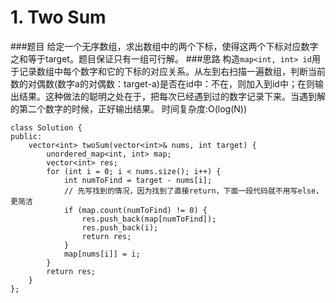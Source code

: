 # 1. Two Sum
###题目
给定一个无序数组，求出数组中的两个下标，使得这两个下标对应数字之和等于target。题目保证只有一组可行解。
###思路
构造`map<int, int> id`用于记录数组中每个数字和它的下标的对应关系。从左到右扫描一遍数组，判断当前数的对偶数(数字a的对偶数：target-a)是否在id中：不在，则加入到id中；在则输出结果。这种做法的聪明之处在于，把每次已经遇到过的数字记录下来。当遇到解的第二个数字的时候，正好输出结果。
时间复杂度:O(log(N)) 
```
class Solution {
public:
    vector<int> twoSum(vector<int>& nums, int target) {
        unordered_map<int, int> map;
        vector<int> res;
        for (int i = 0; i < nums.size(); i++) {
            int numToFind = target - nums[i];
            // 先写找到的情况，因为找到了直接return，下面一段代码就不用写else，更简洁
            if (map.count(numToFind) != 0) {
                res.push_back(map[numToFind]);
                res.push_back(i);
                return res;
            }
            map[nums[i]] = i;
        }
        return res;
    }
};
```
